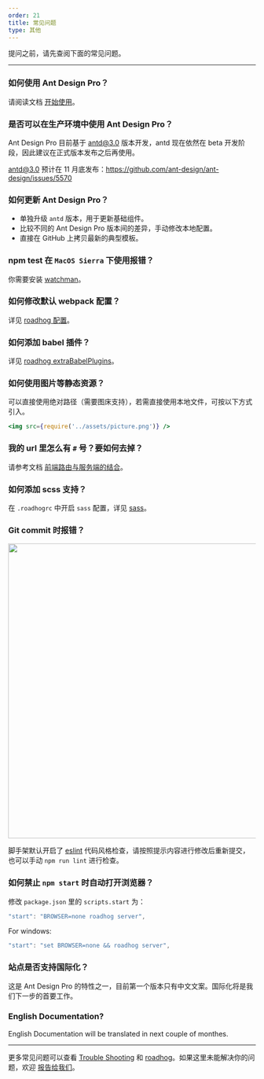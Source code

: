 ```yaml
---
order: 21
title: 常见问题
type: 其他
---
```


提问之前，请先查阅下面的常见问题。

---

### 如何使用 Ant Design Pro？

请阅读文档 [开始使用](./getting-started)。

### 是否可以在生产环境中使用 Ant Design Pro？

Ant Design Pro 目前基于 antd@3.0 版本开发，antd 现在依然在 beta 开发阶段，因此建议在正式版本发布之后再使用。

antd@3.0 预计在 11 月底发布：https://github.com/ant-design/ant-design/issues/5570

### 如何更新 Ant Design Pro？

- 单独升级 `antd` 版本，用于更新基础组件。
- 比较不同的 Ant Design Pro 版本间的差异，手动修改本地配置。
- 直接在 GitHub 上拷贝最新的典型模板。

### npm test 在 `MacOS Sierra` 下使用报错？

你需要安装 [watchman](https://github.com/facebookincubator/create-react-app/blob/master/packages/react-scripts/template/README.md#npm-test-hangs-on-macos-sierra)。

### 如何修改默认 webpack 配置？

详见 [roadhog 配置](https://github.com/sorrycc/roadhog#%E9%85%8D%E7%BD%AE)。

### 如何添加 babel 插件？

详见 [roadhog extraBabelPlugins](https://github.com/sorrycc/roadhog#extrababelplugins)。

### 如何使用图片等静态资源？

可以直接使用绝对路径（需要图床支持），若需直接使用本地文件，可按以下方式引入。

```jsx
<img src={require('../assets/picture.png')} />
```

### 我的 url 里怎么有 `#` 号？要如何去掉？

请参考文档 [前端路由与服务端的结合](/docs/deploy#前端路由与服务端的结合)。

### 如何添加 scss 支持？

在 `.roadhogrc` 中开启 `sass` 配置，详见 [sass](https://github.com/sorrycc/roadhog#sass)。

### Git commit 时报错？

<img src="https://gw.alipayobjects.com/zos/rmsportal/KkPUhMMpGtEdhSGfxxKz.png" width="600" />

脚手架默认开启了 [eslint](http://eslint.org/) 代码风格检查，请按照提示内容进行修改后重新提交，也可以手动 `npm run lint` 进行检查。

### 如何禁止 `npm start` 时自动打开浏览器？

修改 `package.json` 里的 `scripts.start` 为：

```js
"start": "BROWSER=none roadhog server",
```

For windows:

```js
"start": "set BROWSER=none && roadhog server",
```

### 站点是否支持国际化？

这是 Ant Design Pro 的特性之一，目前第一个版本只有中文文案。国际化将是我们下一步的首要工作。

### English Documentation?

English Documentation will be translated in next couple of monthes.

---

更多常见问题可以查看 [Trouble Shooting](https://github.com/facebookincubator/create-react-app/blob/master/packages/react-scripts/template/README.md#troubleshooting) 和 [roadhog](https://github.com/sorrycc/roadhog)。如果这里未能解决你的问题，欢迎 [报告给我们](https://github.com/ant-design/ant-design-pro/issues)。
